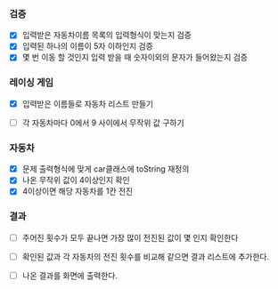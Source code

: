 ### 검증
- [x] 입력받은 자동차이름 목록의 입력형식이 맞는지 검증
- [x] 입력된 하나의 이름이 5자 이하인지 검증
- [x] 몇 번 이동 할 것인지 입력 받을 때 숫자이외의 문자가 들어왔는지 검증

### 레이싱 게임
- [x] 입력받은 이름들로 자동차 리스트 만들기
- [ ] 각 자동차마다 0에서 9 사이에서 무작위 값 구하기


### 자동차
- [x] 문제 출력형식에 맞게 car클래스에 toString 재정의 
- [x] 나온 무작위 값이 4이상인지 확인
- [x] 4이상이면 해당 자동차를 1칸 전진

### 결과
- [ ] 주어진 횟수가 모두 끝나면 가장 많이 전진된 값이 몇 인지 확인한다
- [ ] 확인된 값과 각 자동차의 전진 횟수를 비교해 같으면 결과 리스트에 추가한다.
- [ ] 나온 결과를 화면에 출력한다.


